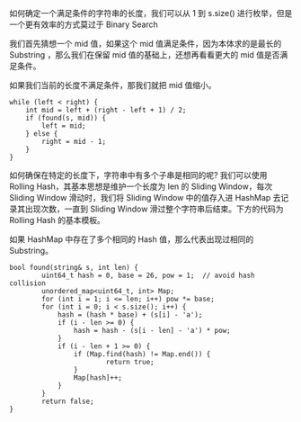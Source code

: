 如何确定一个满足条件的字符串的长度，我们可以从 1 到 s.size() 进行枚举，但是一个更有效率的方式莫过于 Binary Search

我们首先猜想一个 mid 值，如果这个 mid 值满足条件，因为本体求的是最长的 Substring ，那么我们在保留 mid 值的基础上，还想再看看更大的 mid 值是否满足条件。

如果我们当前的长度不满足条件，那我们就把 mid 值缩小。

```
while (left < right) {
    int mid = left + (right - left + 1) / 2;
    if (found(s, mid)) {
        left = mid;
    } else {
        right = mid - 1;
    }
}
```

如何确保在特定的长度下，字符串中有多个子串是相同的呢? 我们可以使用 Rolling Hash，其基本思想是维护一个长度为 len 的 Sliding Window，每次 Sliding Window 滑动时，我们将 Sliding Window 中的值存入进 HashMap 去记录其出现次数，一直到 Sliding Window 滑过整个字符串后结束。下方的代码为 Rolling Hash 的基本模板。
    
如果 HashMap 中存在了多个相同的 Hash 值，那么代表出现过相同的 Substring。

```
bool found(string& s, int len) {
        uint64_t hash = 0, base = 26, pow = 1;  // avoid hash collision
        unordered_map<uint64_t, int> Map;
        for (int i = 1; i <= len; i++) pow *= base; 
        for (int i = 0; i < s.size(); i++) {
            hash = (hash * base) + (s[i] - 'a');
            if (i - len >= 0) {
                hash = hash - (s[i - len] - 'a') * pow;
            }
            if (i - len + 1 >= 0) {
                if (Map.find(hash) != Map.end()) {
                        return true;
                }
                Map[hash]++;
            }
        }
        return false;
}
```

